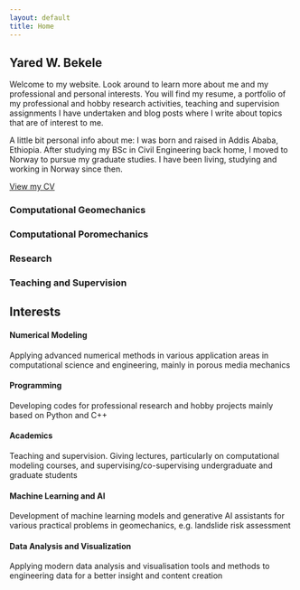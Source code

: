 ```yaml
---
layout: default
title: Home
---
```


## Yared W. Bekele

Welcome to my website. Look around to learn more about me and my professional and personal interests. You will find my resume, a portfolio of my professional and hobby research activities, teaching and supervision assignments I have undertaken and blog posts where I write about topics that are of interest to me.

A little bit personal info about me: I was born and raised in Addis Ababa, Ethiopia. After studying my BSc in Civil Engineering back home, I moved to Norway to pursue my graduate studies. I have been living, studying and working in Norway since then.

<div class="cv-button">
  <a href="{{ '/resume.html' | relative_url }}" class="btn-cv">View my CV</a>
</div>

<div class="subtitle-section">
  <h3>Computational Geomechanics</h3>
  <h3>Computational Poromechanics</h3>
  <h3>Research</h3>
  <h3>Teaching and Supervision</h3>
</div>

## Interests

<div class="interests-grid">
  <div class="interest-card">
    <h4>Numerical Modeling</h4>
    <p>Applying advanced numerical methods in various application areas in computational science and engineering, mainly in porous media mechanics</p>
  </div>

  <div class="interest-card">
    <h4>Programming</h4>
    <p>Developing codes for professional research and hobby projects mainly based on Python and C++</p>
  </div>

  <div class="interest-card">
    <h4>Academics</h4>
    <p>Teaching and supervision. Giving lectures, particularly on computational modeling courses, and supervising/co-supervising undergraduate and graduate students</p>
  </div>

  <div class="interest-card">
    <h4>Machine Learning and AI</h4>
    <p>Development of machine learning models and generative AI assistants for various practical problems in geomechanics, e.g. landslide risk assessment</p>
  </div>

  <div class="interest-card">
    <h4>Data Analysis and Visualization</h4>
    <p>Applying modern data analysis and visualisation tools and methods to engineering data for a better insight and content creation</p>
  </div>
</div>
